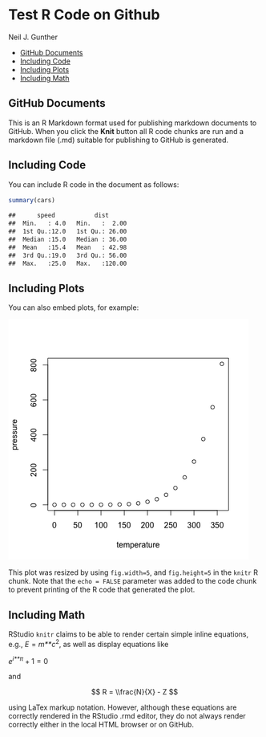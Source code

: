 Test R Code on Github
================
Neil J. Gunther

-   [GitHub Documents](#github-documents)
-   [Including Code](#including-code)
-   [Including Plots](#including-plots)
-   [Including Math](#including-math)

GitHub Documents
----------------

This is an R Markdown format used for publishing markdown documents to GitHub. When you click the **Knit** button all R code chunks are run and a markdown file (.md) suitable for publishing to GitHub is generated.

Including Code
--------------

You can include R code in the document as follows:

``` r
summary(cars)
```

    ##      speed           dist       
    ##  Min.   : 4.0   Min.   :  2.00  
    ##  1st Qu.:12.0   1st Qu.: 26.00  
    ##  Median :15.0   Median : 36.00  
    ##  Mean   :15.4   Mean   : 42.98  
    ##  3rd Qu.:19.0   3rd Qu.: 56.00  
    ##  Max.   :25.0   Max.   :120.00

Including Plots
---------------

You can also embed plots, for example:

![](gh-doc-test_files/figure-markdown_github/unnamed-chunk-1-1.png)

This plot was resized by using `fig.width=5`, and `fig.height=5` in the `knitr` R chunk. Note that the `echo = FALSE` parameter was added to the code chunk to prevent printing of the R code that generated the plot.

Including Math
--------------

RStudio `knitr` claims to be able to render certain simple inline equations, e.g., *E* = *m**c*<sup>2</sup>, as well as display equations like

*e*<sup>*i**π*</sup> + 1 = 0

and

$$
R = \\frac{N}{X} - Z
$$

using LaTex markup notation. However, although these equations are correctly rendered in the RStudio .rmd editor, they do not always render correctly either in the local HTML browser or on GitHub.
